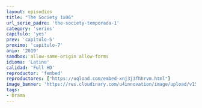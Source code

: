 ```yaml
---
layout: episodios
title: "The Society 1x06"
url_serie_padre: 'the-society-temporada-1'
category: 'series'
capitulo: 'yes'
prev: 'capitulo-5'
proximo: 'capitulo-7'
anio: '2019'
sandbox: allow-same-origin allow-forms
idioma: 'Latino'
calidad: 'Full HD'
reproductor: 'fembed'
reproductores: ["https://uqload.com/embed-xnj3j3fhhrvm.html"]
image_banner: 'https://res.cloudinary.com/u4innovation/image/upload/v1560312301/society-banner-min_bdybpf.jpg'
tags:
- Drama
---
```













